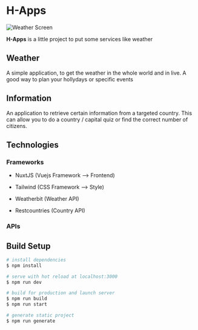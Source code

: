 # H-Apps
![Weather Screen](https://i.ibb.co/DGkG1MP/H-apps.jpg)

**H-Apps** is a little project to put some services like weather

## Weather
A simple application, to get the weather in the whole world and in live. A good way to plan your hollydays or specific events

## Information
An application to retrieve certain information from a targeted country. This can allow you to do a country / capital quiz or find the correct number of citizens.

## Technologies
### Frameworks
- NuxtJS (Vuejs Framework --> Frontend)
- Tailwind (CSS Framework --> Style)

- Weatherbit (Weather API)
- Restcountries (Country API)

### APIs          
## Build Setup

```bash
# install dependencies
$ npm install

# serve with hot reload at localhost:3000
$ npm run dev

# build for production and launch server
$ npm run build
$ npm run start

# generate static project
$ npm run generate
```

